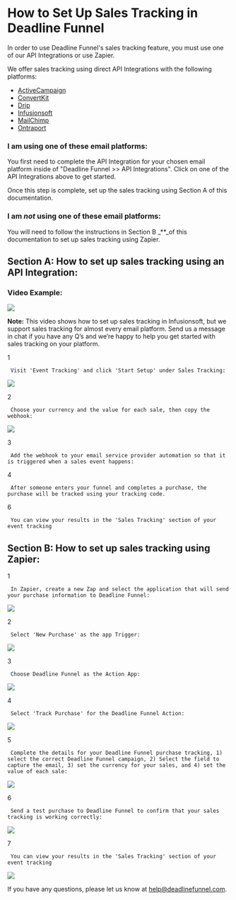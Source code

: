 # How to Set Up Sales Tracking in Deadline Funnel

In order to use Deadline Funnel's sales tracking feature, you must use one of our API Integrations or use Zapier.

We offer sales tracking using direct API Integrations with the following platforms:

* [ActiveCampaign](https://documentation.deadlinefunnel.com/article/244-how-to-integrate-deadline-funnel-with-activecampaign-api)
* [ConvertKit](https://documentation.deadlinefunnel.com/article/391-how-to-integrate-deadline-funnel-with-convertkit-api)
* [Drip](https://documentation.deadlinefunnel.com/article/291-how-to-integrate-deadline-funnel-with-drip-api)
* [Infusionsoft](https://documentation.deadlinefunnel.com/article/292-how-to-integrate-deadline-funnel-with-infusionsoft)
* [MailChimp](https://documentation.deadlinefunnel.com/article/354-how-to-integrate-deadline-funnel-with-mailchimp-api)
* [Ontraport](https://documentation.deadlinefunnel.com/article/251-how-to-integrate-deadline-funnel-with-ontraport-api)

### I am using one of these email platforms:

You first need to complete the API Integration for your chosen email platform inside of "Deadline Funnel &gt;&gt; API Integrations". Click on one of the API Integrations above to get started.

Once this step is complete, set up the sales tracking using Section A of this documentation.

### I am _not_ using one of these email platforms:

You will need to follow the instructions in Section B _\*\*_of this documentation to set up sales tracking using Zapier.

## Section A: How to set up sales tracking using an API Integration:

### Video Example:

![](https://fast.wistia.com/embed/medias/92eaudyucu/swatch)

**Note:** This video shows how to set up sales tracking in Infusionsoft, but we support sales tracking for almost every email platform. Send us a message in chat if you have any Q’s and we’re happy to help you get started with sales tracking on your platform.

1

```text
 Visit 'Event Tracking' and click 'Start Setup' under Sales Tracking: 
```

![](https://d33v4339jhl8k0.cloudfront.net/docs/assets/53974d6ce4b0c76107b109d1/images/5aec80f62c7d3a3f981f43c9/file-yP0fBqBG8v.png)

2

```text
 Choose your currency and the value for each sale, then copy the webhook: 
```

![](https://d33v4339jhl8k0.cloudfront.net/docs/assets/53974d6ce4b0c76107b109d1/images/5aec81700428631126f1b764/file-4t3kXpP3wb.png)

3

```text
 Add the webhook to your email service provider automation so that it is triggered when a sales event happens: 
```

4

```text
 After someone enters your funnel and completes a purchase, the purchase will be tracked using your tracking code. 
```

6

```text
 You can view your results in the 'Sales Tracking' section of your event tracking 
```

## Section B: How to set up sales tracking using Zapier:

1

```text
 In Zapier, create a new Zap and select the application that will send your purchase information to Deadline Funnel: 
```

![](https://d33v4339jhl8k0.cloudfront.net/docs/assets/53974d6ce4b0c76107b109d1/images/5bdca5e42c7d3a01757abfed/file-uYSE3N7Uss.png)

2

```text
 Select 'New Purchase' as the app Trigger: 
```

![](https://d33v4339jhl8k0.cloudfront.net/docs/assets/53974d6ce4b0c76107b109d1/images/5bdca62b04286356f0a563cc/file-hX8az6YTlA.png)

3

```text
 Choose Deadline Funnel as the Action App: 
```

![](https://d33v4339jhl8k0.cloudfront.net/docs/assets/53974d6ce4b0c76107b109d1/images/5bdca68f2c7d3a01757abffa/file-acFKhhKVAq.png)

4

```text
 Select 'Track Purchase' for the Deadline Funnel Action: 
```

![](https://d33v4339jhl8k0.cloudfront.net/docs/assets/53974d6ce4b0c76107b109d1/images/5bdca6be2c7d3a01757abfff/file-CXesksan2e.png)

5

```text
 Complete the details for your Deadline Funnel purchase tracking, 1) select the correct Deadline Funnel campaign, 2) Select the field to capture the email, 3) set the currency for your sales, and 4) set the value of each sale: 
```

![](https://d33v4339jhl8k0.cloudfront.net/docs/assets/53974d6ce4b0c76107b109d1/images/5bdca73f2c7d3a01757ac004/file-kbxttGdFdv.png)

6

```text
 Send a test purchase to Deadline Funnel to confirm that your sales tracking is working correctly: 
```

![](https://d33v4339jhl8k0.cloudfront.net/docs/assets/53974d6ce4b0c76107b109d1/images/5bdca7b304286356f0a563e4/file-fgP6reNSST.png)

7

```text
 You can view your results in the 'Sales Tracking' section of your event tracking 
```

![](https://d33v4339jhl8k0.cloudfront.net/docs/assets/53974d6ce4b0c76107b109d1/images/5ce32dcf2c7d3a6d82bdbd7b/file-b92w7kMZgs.png)

If you have any questions, please let us know at [help@deadlinefunnel.com](mailto:mailto:help@deadlinefunnel.com).

